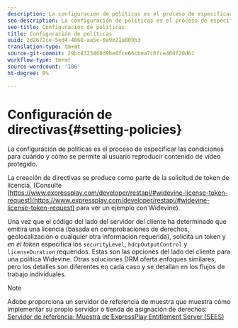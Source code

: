 ```yaml
---
description: La configuración de políticas es el proceso de especificar las condiciones para cuándo y cómo se permite al usuario reproducir contenido de vídeo protegido.
seo-description: La configuración de políticas es el proceso de especificar las condiciones para cuándo y cómo se permite al usuario reproducir contenido de vídeo protegido.
seo-title: Configuración de políticas
title: Configuración de políticas
uuid: 2d2672ce-5ed4-4868-aa5e-0a9e21a809b3
translation-type: tm+mt
source-git-commit: 29bc8323460d9be0fce66cbea7c6fce46df20d61
workflow-type: tm+mt
source-wordcount: '186'
ht-degree: 0%

---
```



# Configuración de directivas{#setting-policies}

La configuración de políticas es el proceso de especificar las condiciones para cuándo y cómo se permite al usuario reproducir contenido de vídeo protegido.

La creación de directivas se produce como parte de la solicitud de token de licencia. (Consulte [https://www.expressplay.com/developer/restapi/#widevine-license-token-request](https://www.expressplay.com/developer/restapi/#widevine-license-token-request) para ver un ejemplo con Widevine).

Una vez que el código del lado del servidor del cliente ha determinado que emitirá una licencia (basada en comprobaciones de derechos, geolocalización o cualquier otra información requerida), solicita un token y *en el token* especifica los `securityLevel`, `hdcpOutputControl` y `licenseDuration` requeridos. Estas son las opciones del lado del cliente para una política Widevine. Otras soluciones DRM oferta enfoques similares, pero los detalles son diferentes en cada caso y se detallan en los flujos de trabajo individuales.

>[!NOTE]
>
>Adobe proporciona un servidor de referencia de muestra que muestra cómo implementar su propio servidor o tienda de asignación de derechos: [Servidor de referencia: Muestra de ExpressPlay Entitlement Server (SEES)](../../multi-drm-workflows/feature-topics/sees-reference-server.md)


